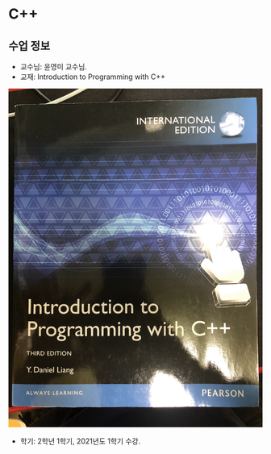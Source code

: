 # C++

## 수업 정보

* 교수님: 윤영미 교수님.
* 교재: Introduction to Programming with C++

![사진](./Photos/Book.jpg)

* 학기: 2학년 1학기, 2021년도 1학기 수강.


